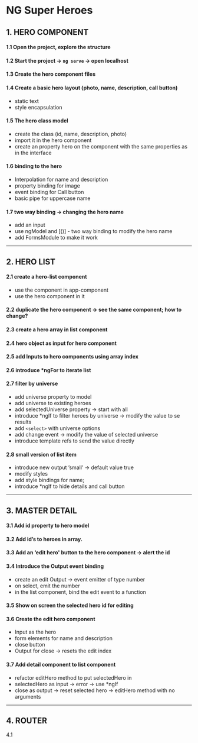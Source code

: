 # NG Super Heroes

## 1. HERO COMPONENT

#### 1.1 Open the project, explore the structure

#### 1.2 Start the project -> `ng serve` -> open localhost

#### 1.3 Create the hero component files

#### 1.4 Create a basic hero layout (photo, name, description, call button)

- static text
- style encapsulation

#### 1.5 The hero class model

- create the class (id, name, description, photo)
- import it in the hero component
- create an property hero on the component with the same properties as in the interface

#### 1.6 binding to the hero

- Interpolation for name and description
- property binding for image
- event binding for Call button
- basic pipe for uppercase name

#### 1.7 two way binding -> changing the hero name

- add an input
- use ngModel and [()] - two way binding to modify the hero name
- add FormsModule to make it work

<hr>

## 2. HERO LIST

#### 2.1 create a hero-list component

- use the component in app-component
- use the hero component in it

#### 2.2 duplicate the hero component -> see the same component; how to change?

#### 2.3 create a hero array in list component

#### 2.4 hero object as input for hero component

#### 2.5 add Inputs to hero components using array index

#### 2.6 introduce \*ngFor to iterate list

#### 2.7 filter by universe

- add universe property to model
- add universe to existing heroes
- add selectedUniverse property -> start with all
- introduce \*ngIf to filter heroes by universe -> modify the value to se results
- add `<select>` with universe options
- add change event -> modify the value of selected universe
- introduce template refs to send the value directly

#### 2.8 small version of list item

- introduce new output ’small’ -> default value true
- modify styles
- add style bindings for name;
- introduce \*ngIf to hide details and call button

<hr>

## 3. MASTER DETAIL

#### 3.1 Add id property to hero model

#### 3.2 Add id’s to heroes in array.

#### 3.3 Add an ‘edit hero' button to the hero component -> alert the id

#### 3.4 Introduce the Output event binding

- create an edit Output -> event emitter of type number
- on select, emit the number
- in the list component, bind the edit event to a function

#### 3.5 Show on screen the selected hero id for editing

#### 3.6 Create the edit hero component

- Input as the hero
- form elements for name and description
- close button
- Output for close -> resets the edit index

#### 3.7 Add detail component to list component

- refactor editHero method to put selectedHero in
- selectedHero as input -> error -> use \*ngIf
- close as output -> reset selected hero -> editHero method with no arguments

<hr>

## 4. ROUTER

4.1
